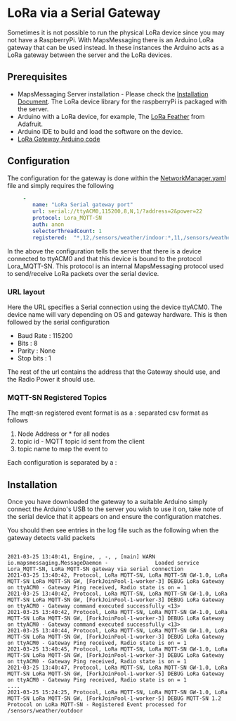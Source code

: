 # LoRa via a Serial Gateway

Sometimes it is not possible to run the physical LoRa device since you may not have a RaspberryPi. With MapsMessaging there is an Arduino LoRa gateway that can be used instead.
In these instances the Arduino acts as a LoRa gateway between the server and the LoRa devices.

## Prerequisites

* MapsMessaging Server installation - Please check the [Installation Document](installation.md). The LoRa device library for the raspberryPi is packaged with the server.
* Arduino with a LoRa device, for example, The [LoRa Feather](https://www.adafruit.com/product/3178) from Adafruit.
* Arduino IDE to build and load the software on the device.
* [LoRa Gateway Arduino code](https://github.com/Maps-Messaging/mapsmessaging_server/tree/main/src/main/arduino/LoRaMQTT_SNGateway)

## Configuration

The configuration for the gateway is done within the [NetworkManager.yaml](NetworkManager_Config.md) file and simply requires the following 

```yaml
     -
        name: "LoRa Serial gateway port"
        url: serial://ttyACM0,115200,8,N,1/?address=2&power=22
        protocol: Lora_MQTT-SN
        auth: anon
        selectorThreadCount: 1
        registered:  "*,12,/sensors/weather/indoor:*,11,/sensors/weather/outdoor:*,8,/sensors/water/garden:*,9,/sensors/water/house"
```

In the above the configuration tells the server that there is a device connected to ttyACM0 and that this device is bound to the protocol Lora_MQTT-SN. This protocol is an internal MapsMessaging protocol used to send/receive LoRa packets over the serial device.

### URL layout

Here the URL specifies a Serial connection using the device ttyACM0. The device name will vary depending on OS and gateway hardware. This is then followed by the serial configuration

* Baud Rate : 115200
* Bits : 8
* Parity : None
* Stop bits : 1

The rest of the url contains the address that the Gateway should use, and the Radio Power it should use.

### MQTT-SN Registered Topics
The mqtt-sn registered event format is as a : separated csv format as follows

1. Node Address or * for all nodes
2. topic id - MQTT topic id sent from the client
3. topic name to map the event to

Each configuration is separated by a :

## Installation

Once you have downloaded the gateway to a suitable Arduino simply connect the Arduino's USB to the server you wish to use it on, take note of the serial device that it appears on and ensure the configuration matches.

You should then see entries in the log file such as the following when the gateway detects valid packets

```log

2021-03-25 13:40:41, Engine, , -, , [main] WARN  io.mapsmessaging.MessageDaemon -               Loaded service Lora_MQTT-SN, LoRa MQTT-SN gateway via serial connection
2021-03-25 13:40:42, Protocol, LoRa MQTT-SN, LoRa MQTT-SN GW-1.0, LoRa MQTT-SN LoRa MQTT-SN GW, [ForkJoinPool-1-worker-3] DEBUG LoRa Gateway on ttyACM0 - Gateway Ping received, Radio state is on = 1
2021-03-25 13:40:42, Protocol, LoRa MQTT-SN, LoRa MQTT-SN GW-1.0, LoRa MQTT-SN LoRa MQTT-SN GW, [ForkJoinPool-1-worker-3] DEBUG LoRa Gateway on ttyACM0 - Gateway command executed successfully <13>
2021-03-25 13:40:42, Protocol, LoRa MQTT-SN, LoRa MQTT-SN GW-1.0, LoRa MQTT-SN LoRa MQTT-SN GW, [ForkJoinPool-1-worker-3] DEBUG LoRa Gateway on ttyACM0 - Gateway command executed successfully <13>
2021-03-25 13:40:44, Protocol, LoRa MQTT-SN, LoRa MQTT-SN GW-1.0, LoRa MQTT-SN LoRa MQTT-SN GW, [ForkJoinPool-1-worker-3] DEBUG LoRa Gateway on ttyACM0 - Gateway Ping received, Radio state is on = 1
2021-03-25 13:40:45, Protocol, LoRa MQTT-SN, LoRa MQTT-SN GW-1.0, LoRa MQTT-SN LoRa MQTT-SN GW, [ForkJoinPool-1-worker-3] DEBUG LoRa Gateway on ttyACM0 - Gateway Ping received, Radio state is on = 1
2021-03-25 13:40:47, Protocol, LoRa MQTT-SN, LoRa MQTT-SN GW-1.0, LoRa MQTT-SN LoRa MQTT-SN GW, [ForkJoinPool-1-worker-5] DEBUG LoRa Gateway on ttyACM0 - Gateway Ping received, Radio state is on = 1
....
2021-03-25 15:24:25, Protocol, LoRa MQTT-SN, LoRa MQTT-SN GW-1.0, LoRa MQTT-SN LoRa MQTT-SN GW, [ForkJoinPool-1-worker-5] DEBUG MQTT-SN 1.2 Protocol on LoRa MQTT-SN - Registered Event processed for /sensors/weather/outdoor

```
